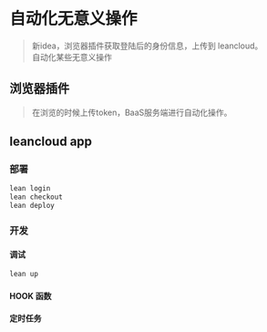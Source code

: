 # 自动化无意义操作
> 新idea，浏览器插件获取登陆后的身份信息，上传到 leancloud。  
> 自动化某些无意义操作


## 浏览器插件
> 在浏览的时候上传token，BaaS服务端进行自动化操作。

## leancloud app

### 部署

```bash
lean login
lean checkout
lean deploy
```

### 开发

#### 调试

```bash
lean up
```

#### HOOK 函数

#### 定时任务


